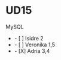 # UD15
MySQL
<ul>
  <li>- [ ] Isidre 2</li>
  <li>- [ ] Veronika 1,5</li>
  <li>- [X] Adria 3,4</li>
</ul>
